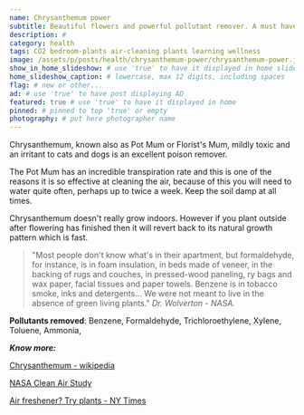 ```yaml
---
name: Chrysanthemum power
subtitle: Beautiful flowers and powerful pollutant remover. A must have for an healthy home.
description: #
category: health
tags: CO2 bedroom-plants air-cleaning plants learning wellness
image: /assets/p/posts/health/chrysanthemum-power/chrysanthemum-power.jpg
show_in_home_slideshow: # use 'true' to have it displayed in home slideshow
home_slideshow_caption: # lowercase, max 12 digits, including spaces
flag: # new or other...
ad: # use 'true' to have post displaying AD
featured: true # use 'true' to have it displayed in home
pinned: # pinned to top 'true' or empty
photography: # put here photographer name
---
```

Chrysanthemum, known also as Pot Mum or Florist's Mum, mildly toxic and an irritant to cats and dogs is an excellent poison remover.

The Pot Mum has an incredible transpiration rate and this is one of the reasons it is so effective at cleaning the air, because of this you will need to water quite often, perhaps up to twice a week. Keep the soil damp at all times.

Chrysanthemum doesn't really grow indoors. However if you plant outside after flowering has finished then it will revert back to its natural growth pattern which is fast.

>"Most people don't know what's in their apartment, but formaldehyde, for instance, is in foam insulation, in beds made of veneer, in the backing of rugs and couches, in pressed-wood paneling, ry bags and wax paper, facial tissues and paper towels. Benzene is in tobacco smoke, inks and detergents... We were not meant to live in the absence of green living plants." _Dr. Wolverton - NASA._


**Pollutants removed**: Benzene, Formaldehyde, Trichloroethylene, Xylene, Toluene, Ammonia,

**_Know more:_**

[Chrysanthemum - wikipedia](https://en.wikipedia.org/wiki/Chrysanthemum_morifolium)

[NASA Clean Air Study](https://en.wikipedia.org/wiki/NASA_Clean_Air_Study)

[Air freshener? Try plants - NY Times](https://www.nytimes.com/1994/02/13/nyregion/cuttings-need-an-air-freshener-try-plants.html)
